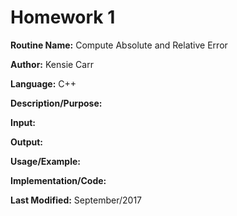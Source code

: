 # Homework 1

**Routine Name:**           Compute Absolute and Relative Error

**Author:** Kensie Carr

**Language:** C++

**Description/Purpose:** 

**Input:** 

**Output:** 

**Usage/Example:**

**Implementation/Code:** 

**Last Modified:** September/2017